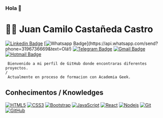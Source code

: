 ### Hola 👋
# :man_technologist: Juan Camilo Castañeda Castro


[![Linkedin Badge](https://img.shields.io/badge/-LinkedIn-blue?style=flat-square&logo=Linkedin&logoColor=white&link=https://www.linkedin.com/in/camilo-castro-744b861b2/)](https://www.linkedin.com/in/camilo-castro-744b861b2//)
[![Whatsapp Badge](https://img.shields.io/badge/-Whatsapp-4CA143?style=flat-square&labelColor=4CA143&logo=whatsapp&logoColor=white&link=https://api.whatsapp.com/send?phone=3196736669&text=Olá!)](https://api.whatsapp.com/send?phone=3196736669&text=Olá!)
[![Telegram Badge](https://img.shields.io/badge/-Telegram-1ca0f1?style=flat-square&labelColor=1ca0f1&logo=telegram&logoColor=white&link=https://t.me/CamiloVP95)](https://t.me/CamiloVP95)
[![Gmail Badge](https://img.shields.io/badge/-Gmail-c14438?style=flat-square&logo=Gmail&logoColor=white&link=mailto:camiloflstudio@gmail.com)](mailto:camiloflstudio@gmail.com)
[![Hotmail Badge](https://img.shields.io/badge/-Hotmail-0078D4?style=flat-square&logo=microsoft-outlook&logoColor=white&link=mailto:juank-astro@hotmail.com)](mailto:juank-astro@hotmail.com)

     Bienvenido a mi perfil de GitHub donde encontraras diferentes proyectos.
    /
     Actualmente en proceso de formacion con Academia Geek.
    
## Conhecimentos / Knowledges

[![HTML5](https://img.shields.io/badge/-HTML5-E34F26?style=flat-square&logo=html5&logoColor=white&link=https://github.com/Camilo95VP/)](https://github.com/Camilo95VP/)
[![CSS3](https://img.shields.io/badge/-CSS3-1572B6?style=flat-square&logo=css3&link=https://github.com/Camilo95VP/)](https://github.com/Camilo95VP/)
[![Bootstrap](https://img.shields.io/badge/-Bootstrap-563D7C?style=flat-square&logo=bootstrap&link=https://github.com/Camilo95VP/)](https://github.com/Camilo95VP/)
[![JavaScript](https://img.shields.io/badge/-JavaScript-black?style=flat-square&logo=javascript&link=https://github.com/Camilo95VP/)](https://github.com/Camilo95VP/)
[![React](https://img.shields.io/badge/-React-black?style=flat-square&logo=react&link=https://github.com/Camilo95VP/)](https://github.com/Camilo95VP/)
[![Nodejs](https://img.shields.io/badge/-Nodejs-black?style=flat-square&logo=Node.js&link=https://github.com/Camilo95VP/)](https://github.com/Camilo95VP/)
[![Git](https://img.shields.io/badge/-Git-black?style=flat-square&logo=git&link=https://github.com/Camilo95VP/)](https://github.com/Camilo95VP/)
[![GitHub](https://img.shields.io/badge/-GitHub-181717?style=flat-square&logo=github&link=https://github.com/Camilo95VP/)](https://github.com/Camilo95VP/)

